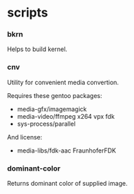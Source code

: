 scripts
======

### bkrn

Helps to build kernel.

### cnv

Utility for convenient media convertion.

Requires these gentoo packages:
- media-gfx/imagemagick
- media-video/ffmpeg x264 vpx fdk
- sys-process/parallel

And license:
- media-libs/fdk-aac FraunhoferFDK

### dominant-color

Returns dominant color of supplied image.
